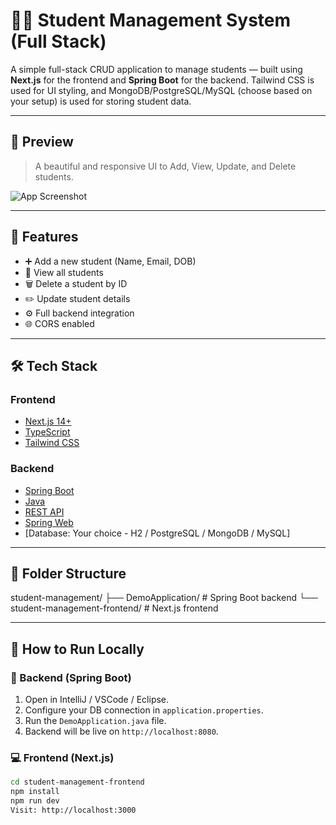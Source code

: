 # 🧑‍🎓 Student Management System (Full Stack)

A simple full-stack CRUD application to manage students — built using **Next.js** for the frontend and **Spring Boot** for the backend. Tailwind CSS is used for UI styling, and MongoDB/PostgreSQL/MySQL (choose based on your setup) is used for storing student data.

---

## 📸 Preview

> A beautiful and responsive UI to Add, View, Update, and Delete students.

![App Screenshot](screenshot.png)

---

## 🚀 Features

- ➕ Add a new student (Name, Email, DOB)
- 📃 View all students
- 🗑️ Delete a student by ID
- ✏️ Update student details
- ⚙️ Full backend integration
- 🌐 CORS enabled

---

## 🛠️ Tech Stack

### Frontend
- [Next.js 14+](https://nextjs.org/)
- [TypeScript](https://www.typescriptlang.org/)
- [Tailwind CSS](https://tailwindcss.com/)

### Backend
- [Spring Boot](https://spring.io/projects/spring-boot)
- [Java](https://www.oracle.com/java/)
- [REST API](https://restfulapi.net/)
- [Spring Web](https://spring.io/guides/gs/rest-service/)
- [Database: Your choice - H2 / PostgreSQL / MongoDB / MySQL]

---
## 📁 Folder Structure
student-management/
├── DemoApplication/ # Spring Boot backend
└── student-management-frontend/ # Next.js frontend


---

## 🧪 How to Run Locally

### 🔧 Backend (Spring Boot)

1. Open in IntelliJ / VSCode / Eclipse.
2. Configure your DB connection in `application.properties`.
3. Run the `DemoApplication.java` file.
4. Backend will be live on `http://localhost:8080`.

### 💻 Frontend (Next.js)

```bash
cd student-management-frontend
npm install
npm run dev
Visit: http://localhost:3000


